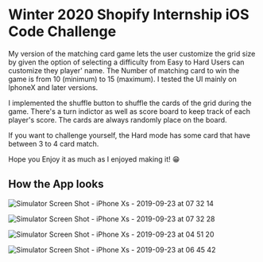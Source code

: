 # Winter 2020 Shopify Internship iOS Code Challenge 

 My version of the matching card game lets the user customize the grid size by given the option of selecting a difficulty from Easy to Hard
Users can customize they player' name. The Number of matching card to win the game is from 10 (minimum) to 15 (maximum).
I tested the UI mainly on IphoneX and later versions. 

 I implemented the shuffle button to shuffle the cards of the grid during the game. There's a turn indictor as well as score board 
to keep track of each player's score. The cards are always randomly place on the board. 

 If you want to challenge yourself, the Hard mode has some card that have between 3 to 4 card match.

 Hope you Enjoy it as much as I enjoyed making it! 😁

 ## How the App looks
 
 ![Simulator Screen Shot - iPhone Xs - 2019-09-23 at 07 32 14](https://user-images.githubusercontent.com/50662248/65422466-8f63d300-ddd4-11e9-9c5f-80e6180d83b6.png)

![Simulator Screen Shot - iPhone Xs - 2019-09-23 at 07 32 28](https://user-images.githubusercontent.com/50662248/65422477-92f75a00-ddd4-11e9-92b9-0f7fb0f4c1e2.png)

![Simulator Screen Shot - iPhone Xs - 2019-09-23 at 04 51 20](https://user-images.githubusercontent.com/50662248/65422591-f5505a80-ddd4-11e9-823c-6630c127af4e.png)

![Simulator Screen Shot - iPhone Xs - 2019-09-23 at 06 45 42](https://user-images.githubusercontent.com/50662248/65421847-cd5ff780-ddd2-11e9-906b-275529b4133e.png)
